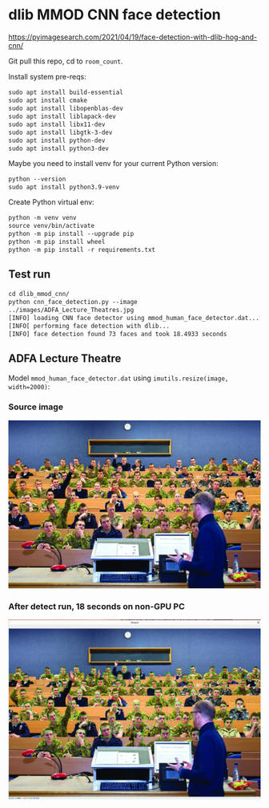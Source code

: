 # dlib MMOD CNN face detection

https://pyimagesearch.com/2021/04/19/face-detection-with-dlib-hog-and-cnn/

Git pull this repo, cd to `room_count`.

Install system pre-reqs:
```
sudo apt install build-essential
sudo apt install cmake
sudo apt install libopenblas-dev
sudo apt install liblapack-dev
sudo apt install libx11-dev
sudo apt install libgtk-3-dev
sudo apt install python-dev
sudo apt install python3-dev
```

Maybe you need to install venv for your current Python version:
```
python --version
sudo apt install python3.9-venv
```

Create Python virtual env:
```
python -m venv venv
source venv/bin/activate
python -m pip install --upgrade pip
python -m pip install wheel
python -m pip install -r requirements.txt
```

## Test run
```
cd dlib_mmod_cnn/
python cnn_face_detection.py --image ../images/ADFA_Lecture_Theatres.jpg
[INFO] loading CNN face detector using mmod_human_face_detector.dat...
[INFO[ performing face detection with dlib...
[INFO] face detection found 73 faces and took 18.4933 seconds
```

## ADFA Lecture Theatre

Model `mmod_human_face_detector.dat` using `imutils.resize(image, width=2000)`:

### Source image
![pre detect](../images/ADFA_Lecture_Theatres.jpg)

### After detect run, 18 seconds on non-GPU PC

![post detect](../images/ADFA_Lecture_Theatres_detect.jpg)
